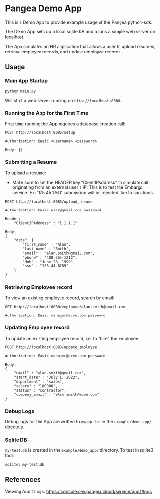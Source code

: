 # Pangea Demo App
This is a Demo App to provide example usage of the Pangea python-sdk.  

The Demo App sets up a local sqlite DB and a runs a simple web server on localhost.

The App simulates an HR application that allows a user to upload resumes, retrieve employee records, and update employee records.

## Usage

### Main App Startup
```
python main.py
```
Will start a web server running on `http://localhost:8080`.

### Running the App for the First Time
First time running the App requires a database creation call:

```
POST http://localhost:8080/setup

Authorization: Basic <username> <password>

Body: {}
```

### Submitting a Resume
To upload a resume:
- Make sure to set the HEADER key "ClientIPAddress" to simulate call originating from an external user's IP.  This is to test the Embargo service.  Ex: '175.45.176.1' submission will be rejected due to sanctions. 

```
POST http://localhost:8080/upload_resume

Authorization: Basic user@gmail.com password

Header:
    "ClientIPAddress" : "1.1.1.1"

Body: 
{
    "data": {
        "first_name" : "Alan",
        "last_name" : "Smith",
        "email" : "alan.smith@gmail.com",
        "phone" : "408-555-1212",
        "dob" : "June 28, 1999",
        "ssn" : "123-44-6789"
    }
}
```

### Retrieving Employee record
To view an existing employee record, search by email:

```
GET http://localhost:8080/employee/alan.smith@gmail.com

Authorization: Basic manager@acme.com password
```

### Updating Employee record
To update an existing employee record, i.e. to "hire" the employee:

```
POST http://localhost:8080/update_employee

Authorization: Basic manager@acme.com password

Body:
{
    "email" : "alan.smith@gmail.com",
    "start_date" : "July 1, 2022",
    "department" : "sales",
    "salary" : "100000",
    "status" : "contractor",
    "company_email" : "alan.smith@acme.com"
}
```


### Debug Logs
Debug logs for the App are written to `myapp.log` in the `example/demo_app/` directory.

### Sqlite DB
`my-test.db` is created in the `example/demo_app/` directory.  To test in sqlite3 tool:

```
sqlite3 my-test.db
```

## References
Viewing Audit Logs: https://console.dev.pangea.cloud/service/audit/logs
